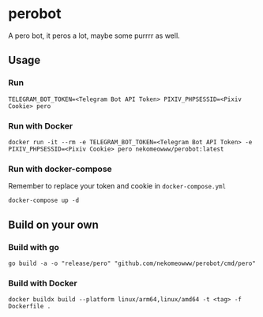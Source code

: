 # perobot

A pero bot, it peros a lot, maybe some purrrr as well.

## Usage

### Run

```shell
TELEGRAM_BOT_TOKEN=<Telegram Bot API Token> PIXIV_PHPSESSID=<Pixiv Cookie> pero
```

### Run with Docker

```shell
docker run -it --rm -e TELEGRAM_BOT_TOKEN=<Telegram Bot API Token> -e PIXIV_PHPSESSID=<Pixiv Cookie> pero nekomeowww/perobot:latest
```

### Run with docker-compose

Remember to replace your token and cookie in `docker-compose.yml`

```shell
docker-compose up -d
```

## Build on your own

### Build with go

```shell
go build -a -o "release/pero" "github.com/nekomeowww/perobot/cmd/pero"
```

### Build with Docker

```shell
docker buildx build --platform linux/arm64,linux/amd64 -t <tag> -f Dockerfile .
```
